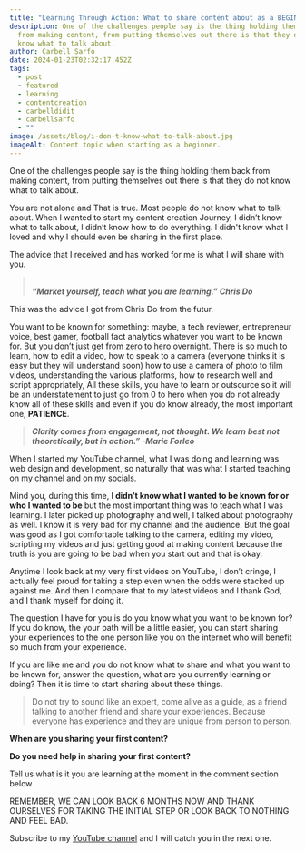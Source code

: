 ```yaml
---
title: "Learning Through Action: What to share content about as a BEGINNER"
description: One of the challenges people say is the thing holding them back
  from making content, from putting themselves out there is that they do not
  know what to talk about.
author: Carbell Sarfo
date: 2024-01-23T02:32:17.452Z
tags:
  - post
  - featured
  - learning
  - contentcreation
  - carbelldidit
  - carbellsarfo
  - ""
image: /assets/blog/i-don-t-know-what-to-talk-about.jpg
imageAlt: Content topic when starting as a beginner.
---
```

One of the challenges people say is the thing holding them back from making content, from putting themselves out there is that they do not know what to talk about.

You are not alone and That is true. Most people do not know what to talk about. When I wanted to start my content creation Journey, I didn’t know what to talk about, I didn’t know how to do everything. I didn't know what I loved and why I should even be sharing in the first place.

The advice that I received and has worked for me is what I will share with you.

> **\
> *“Market yourself, teach what you are learning.” Chris Do***



This was the advice I got from Chris Do from the futur.

You want to be known for something: maybe, a tech reviewer, entrepreneur voice, best gamer, football fact analytics whatever you want to be known for. But you don’t just get from zero to hero overnight. There is so much to learn, how to edit a video, how to speak to a camera (everyone thinks it is easy but they will understand soon) how to use a camera of photo to film videos, understanding the various platforms, how to research well and script appropriately, All these skills, you have to learn or outsource so it will be an understatement to just go from 0 to hero when you do not already know all of these skills and even if you do know already, the most important one, **PATIENCE**.



> ***Clarity comes from engagement, not thought. We learn best not theoretically, but in action.” -Marie Forleo***



When I started my YouTube channel, what I was doing and learning was web design and development, so naturally that was what I started teaching on my channel and on my socials.

Mind you, during this time, **I didn’t know what I wanted to be known for or who I wanted to be** but the most important thing was to teach what I was learning. I later picked up photography and well, I talked about photography as well. I know it is very bad for my channel and the audience. But the goal was good as I got comfortable talking to the camera, editing my video, scripting my videos and just getting good at making content because the truth is you are going to be bad when you start out and that is okay.

Anytime I look back at my very first videos on YouTube, I don’t cringe, I actually feel proud for taking a step even when the odds were stacked up against me. And then I compare that to my latest videos and I thank God, and I thank myself for doing it.



The question I have for you is do you know what you want to be known for? If you do know, the your path will be a little easier, you can start sharing your experiences to the one person like you on the internet who will benefit so much from your experience.

If you are like me and you do not know what to share and what you want to be known for, answer the question, what are you currently learning or doing? Then it is time to start sharing about these things.



> Do not try to sound like an expert, come alive as a guide, as a friend talking to another friend and share your experiences. Because everyone has experience and they are unique from person to person.



**When are you sharing your first content?**

**Do you need help in sharing your first content?**

Tell us what is it you are learning at the moment in the comment section below

REMEMBER, WE CAN LOOK BACK 6 MONTHS NOW AND THANK OURSELVES FOR TAKING THE INITIAL STEP OR LOOK BACK TO NOTHING AND FEEL BAD.

Subscribe to my [YouTube channel](https://www.youtube.com/channel/UCdC_rW9x4MnQvubSJOg4ihQ) and I will catch you in the next one.